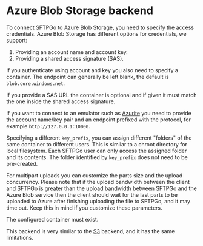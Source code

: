 # Azure Blob Storage backend

To connect SFTPGo to Azure Blob Storage, you need to specify the access credentials. Azure Blob Storage has different options for credentials, we support:

1. Providing an account name and account key.
2. Providing a shared access signature (SAS).

If you authenticate using account and key you also need to specify a container. The endpoint can generally be left blank, the default is `blob.core.windows.net`.

If you provide a SAS URL the container is optional and if given it must match the one inside the shared access signature.

If you want to connect to an emulator such as [Azurite](https://github.com/Azure/Azurite) you need to provide the account name/key pair and an endpoint prefixed with the protocol, for example `http://127.0.0.1:10000`.

Specifying a different `key_prefix`, you can assign different "folders" of the same container to different users. This is similar to a chroot directory for local filesystem. Each SFTPGo user can only access the assigned folder and its contents. The folder identified by `key_prefix` does not need to be pre-created.

For multipart uploads you can customize the parts size and the upload concurrency. Please note that if the upload bandwidth between the client and SFTPGo is greater than the upload bandwidth between SFTPGo and the Azure Blob service then the client should wait for the last parts to be uploaded to Azure after finishing uploading the file to SFTPGo, and it may time out. Keep this in mind if you customize these parameters.

The configured container must exist.

This backend is very similar to the [S3](./s3.md) backend, and it has the same limitations.
